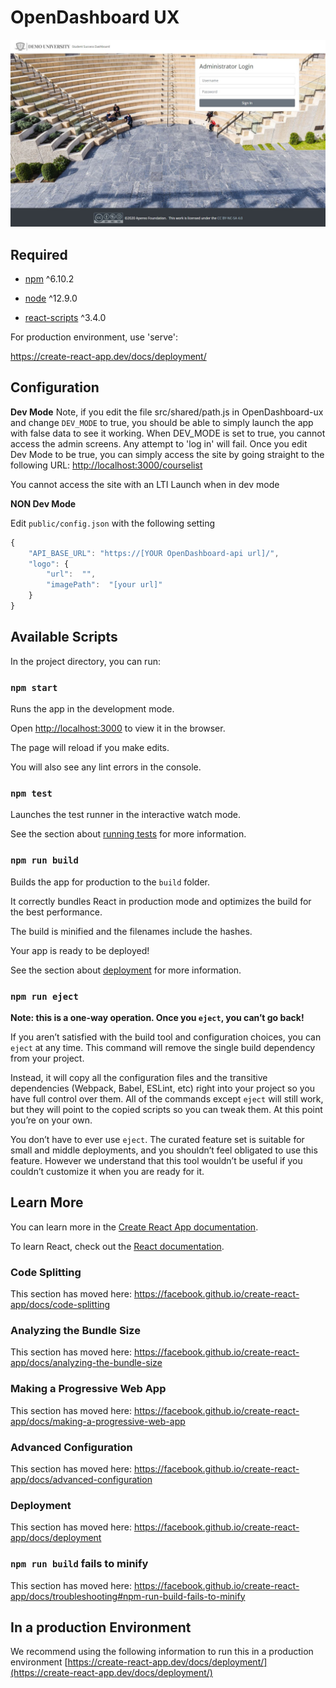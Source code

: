 # OpenDashboard UX

<img src='.github/preview.JPG'/>

## Required

-  [npm](https://www.npmjs.com/) ^6.10.2

-  [node](https://nodejs.org/en/) ^12.9.0

-  [react-scripts](https://www.npmjs.com/package/react-scripts) ^3.4.0

  
  

For production environment, use 'serve':

https://create-react-app.dev/docs/deployment/

  

## Configuration

**Dev Mode**
Note, if you edit the file src/shared/path.js in OpenDashboard-ux and change `DEV_MODE` to true, you should be able to simply launch the app with false data to see it working. When DEV_MODE is set to true, you cannot access the admin screens. Any attempt to 'log in' will fail. 
Once you edit Dev Mode to be true, you can simply access the site by going straight to the following URL: [http://localhost:3000/courselist](http://localhost:3000/courselist)

You cannot access the site with an LTI Launch when in dev mode


**NON Dev Mode**  

Edit `public/config.json` with the following setting

```javascript
{
	"API_BASE_URL": "https://[YOUR OpenDashboard-api url]/",
	"logo": {
		"url":  "",
		"imagePath":  "[your url]"
	}
}
```

## Available Scripts

  

In the project directory, you can run:

  

### `npm start`

  

Runs the app in the development mode.<br  />

Open [http://localhost:3000](http://localhost:3000) to view it in the browser.

  

The page will reload if you make edits.<br  />

You will also see any lint errors in the console.

  

### `npm test`

  

Launches the test runner in the interactive watch mode.<br  />

See the section about [running tests](https://facebook.github.io/create-react-app/docs/running-tests) for more information.

  

### `npm run build`

  

Builds the app for production to the `build` folder.<br  />

It correctly bundles React in production mode and optimizes the build for the best performance.

  

The build is minified and the filenames include the hashes.<br  />

Your app is ready to be deployed!

  

See the section about [deployment](https://facebook.github.io/create-react-app/docs/deployment) for more information.

  

### `npm run eject`

  

**Note: this is a one-way operation. Once you `eject`, you can’t go back!**

  

If you aren’t satisfied with the build tool and configuration choices, you can `eject` at any time. This command will remove the single build dependency from your project.

  

Instead, it will copy all the configuration files and the transitive dependencies (Webpack, Babel, ESLint, etc) right into your project so you have full control over them. All of the commands except `eject` will still work, but they will point to the copied scripts so you can tweak them. At this point you’re on your own.

  

You don’t have to ever use `eject`. The curated feature set is suitable for small and middle deployments, and you shouldn’t feel obligated to use this feature. However we understand that this tool wouldn’t be useful if you couldn’t customize it when you are ready for it.

  

## Learn More

  

You can learn more in the [Create React App documentation](https://facebook.github.io/create-react-app/docs/getting-started).

  

To learn React, check out the [React documentation](https://reactjs.org/).

  

### Code Splitting

  

This section has moved here: https://facebook.github.io/create-react-app/docs/code-splitting

  

### Analyzing the Bundle Size

  

This section has moved here: https://facebook.github.io/create-react-app/docs/analyzing-the-bundle-size

  

### Making a Progressive Web App

  

This section has moved here: https://facebook.github.io/create-react-app/docs/making-a-progressive-web-app

  

### Advanced Configuration

  

This section has moved here: https://facebook.github.io/create-react-app/docs/advanced-configuration

  

### Deployment

  

This section has moved here: https://facebook.github.io/create-react-app/docs/deployment

  

### `npm run build` fails to minify

 
This section has moved here: https://facebook.github.io/create-react-app/docs/troubleshooting#npm-run-build-fails-to-minify

## In a production Environment
We recommend using the following information to run this in a production environment
[https://create-react-app.dev/docs/deployment/](https://create-react-app.dev/docs/deployment/)

